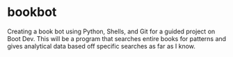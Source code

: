 # bookbot
Creating a book bot using Python, Shells, and Git for a guided project on Boot Dev. This will be a program that searches entire books for patterns and gives analytical data based off specific searches as far as I know.
